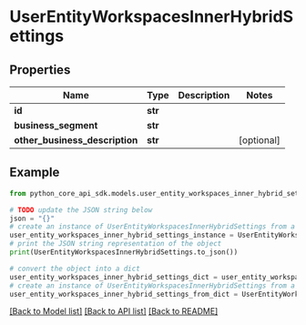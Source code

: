 # UserEntityWorkspacesInnerHybridSettings


## Properties

Name | Type | Description | Notes
------------ | ------------- | ------------- | -------------
**id** | **str** |  | 
**business_segment** | **str** |  | 
**other_business_description** | **str** |  | [optional] 

## Example

```python
from python_core_api_sdk.models.user_entity_workspaces_inner_hybrid_settings import UserEntityWorkspacesInnerHybridSettings

# TODO update the JSON string below
json = "{}"
# create an instance of UserEntityWorkspacesInnerHybridSettings from a JSON string
user_entity_workspaces_inner_hybrid_settings_instance = UserEntityWorkspacesInnerHybridSettings.from_json(json)
# print the JSON string representation of the object
print(UserEntityWorkspacesInnerHybridSettings.to_json())

# convert the object into a dict
user_entity_workspaces_inner_hybrid_settings_dict = user_entity_workspaces_inner_hybrid_settings_instance.to_dict()
# create an instance of UserEntityWorkspacesInnerHybridSettings from a dict
user_entity_workspaces_inner_hybrid_settings_from_dict = UserEntityWorkspacesInnerHybridSettings.from_dict(user_entity_workspaces_inner_hybrid_settings_dict)
```
[[Back to Model list]](../README.md#documentation-for-models) [[Back to API list]](../README.md#documentation-for-api-endpoints) [[Back to README]](../README.md)


